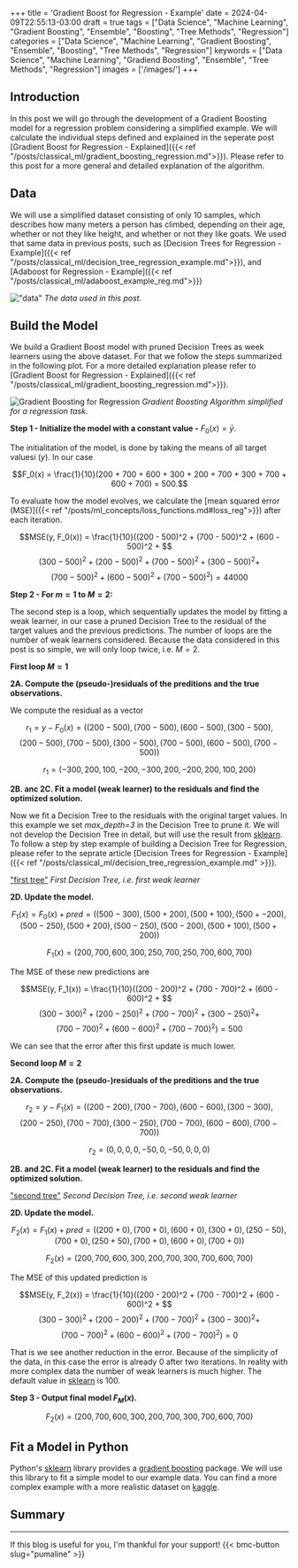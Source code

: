 +++
title = 'Gradient Boost for Regression - Example'
date = 2024-04-09T22:55:13-03:00
draft = true
tags = ["Data Science", "Machine Learning", "Gradient Boosting", "Ensemble", "Boosting", "Tree Methods", "Regression"]
categories = ["Data Science", "Machine Learning", "Gradient Boosting", "Ensemble", "Boosting", "Tree Methods", "Regression"]
keywords = ["Data Science", "Machine Learning", "Gradiend Boosting", "Ensemble", "Tree Methods", "Regression"]
images = ['/images/']
+++

## Introduction

In this post we will go through the development of a Gradient Boosting model for a regression problem considering a simplified example. We will calculate the individual steps defined and explained in the seperate post [Gradient Boost for Regression - Explained]({{< ref "/posts/classical_ml/gradient_boosting_regression.md">}}). Please refer to this post for a more general and detailed explanation of the algorithm.

## Data

We will use a simplified dataset consisting of only 10 samples, which describes how many meters a person has climbed, depending on their age, whether or not they like height, and whether or not they like goats. We used that same data in previous posts, such as [Decision Trees for Regression - Example]({{< ref "/posts/classical_ml/decision_tree_regression_example.md">}}), and [Adaboost for Regression - Example]({{< ref "/posts/classical_ml/adaboost_example_reg.md">}}) 

!["data"](/images/gradient_boosting/data.png)
*The data used in this post.*

## Build the Model

We build a Gradient Boost model with pruned Decision Trees as week learners using the above dataset. For that we follow the steps summarized in the following plot. For a more detailed explanation please refer to [Gradient Boost for Regression - Explained]({{< ref "/posts/classical_ml/gradient_boosting_regression.md">}}).

![Gradient Boosting for Regression](/images/gradient_boosting/gradient_boosting_algorithm_reg.png)
*Gradient Boosting Algorithm simplified for a regression task.*

**Step 1 - Initialize the model with a constant value -** $F_0(x) = \bar{y}$. 

The initialitation of the model, is done by taking the means of all target valuesi $(y)$. In our case

$$F_0(x) = \frac{1}{10}(200 + 700 + 600 + 300 + 200 + 700 + 300 + 700 + 600 + 700) = 500.$$

To evaluate how the model evolves, we calculate the [mean squared error (MSE)]({{< ref "/posts/ml_concepts/loss_functions.md#loss_reg">}}) after each iteration.

$$MSE(y, F_0(x)) = \frac{1}{10}((200 - 500)^2 + (700 - 500)^2 + (600 - 500)^2 + $$
$$(300 - 500)^2 + (200 - 500)^2 + (700 - 500)^2 + (300 - 500)^2 + $$
$$(700 - 500)^2 + (600 - 500)^2 + (700 - 500)^2) = 44 000$$

**Step 2 - For $m=1$ to $M=2$:**

The second step is a loop, which sequentially updates the model by fitting a weak learner, in our case a pruned Decision Tree to the residual of the target values and the previous predictions. The number of loops are the number of weak learners considered. Because the data considered in this post is so simple, we will only loop twice, i.e. $M=2$. 

**First loop $M=1$**

**2A. Compute the (pseudo-)residuals of the preditions and the true observations.**

We compute the residual as a vector

$$r_1 = y - F_0(x) = ((200 - 500), (700 - 500), (600 - 500), (300 - 500), $$
$$(200 - 500), (700 - 500), (300 - 500), (700 - 500), (600 - 500), (700 - 500))$$

$$r_1 = (-300, 200, 100, -200, -300, 200, -200, 200, 100, 200)$$

**2B. anc 2C. Fit a model (weak learner) to the residuals and find the optimized solution.**

Now we fit a Decision Tree to the residuals with the original target values. In this example we set *max_depth=3* in the Decision Tree to prune it.
We will not develop the Decision Tree in detail, but will use the result from [sklearn](https://scikit-learn.org/stable/modules/generated/sklearn.tree.DecisionTreeRegressor.html). To follow a step by step example of building a Decision Tree for Regression, please refer to the seprate article [Decision Trees for Regression - Example]({{< ref "/posts/classical_ml/decision_tree_regression_example.md" >}}). 

["first tree"](/images/gradient_boosting/gb_first_tree.png)
*First Decision Tree, i.e. first weak learner*

**2D. Update the model.**

$$F_1(x) = F_0(x) + pred = ((500 - 300), (500 + 200), (500 + 100), (500 + -200), (500 -250), (500 + 200), (500 - 250), (500 - 200), (500 + 100), (500 + 200))$$

$$F_1(x) = (200, 700, 600, 300, 250, 700, 250, 700, 600, 700)$$

The MSE of these new predictions are

$$MSE(y, F_1(x)) = \frac{1}{10}((200 - 200)^2 + (700 - 700)^2 + (600 - 600)^2 + $$
$$(300 - 300)^2 + (200 - 250)^2 + (700 - 700)^2 + (300 - 250)^2 + $$
$$(700 - 700)^2 + (600 - 600)^2 + (700 - 700)^2) = 500$$

We can see that the error after this first update is much lower.

**Second loop $M=2$**

**2A. Compute the (pseudo-)residuals of the preditions and the true observations.**

$$r_2 = y - F_1(x) = ((200 - 200), (700 - 700), (600 - 600), (300 - 300), $$
$$(200 - 250), (700 - 700), (300 - 250), (700 - 700), (600 - 600), (700 - 700))$$

$$r_2 = (0, 0, 0, 0, -50, 0, -50, 0, 0, 0)$$

**2B. and 2C. Fit a model (weak learner) to the residuals and find the optimized solution.**

["second tree"](/images/gradient_boosting/gb_second_tree.png)
*Second Decision Tree, i.e. second weak learner*

**2D. Update the model.**

$$F_2(x) = F_1(x) + pred = ((200 + 0), (700 + 0), (600 + 0), (300 + 0), (250 - 50), (700 + 0), (250 + 50), (700 + 0), (600 + 0), (700 + 0))$$

$$F_2(x) = (200, 700, 600, 300, 200, 700, 300, 700, 600, 700)$$

The MSE of this updated prediction is

$$MSE(y, F_2(x)) = \frac{1}{10}((200 - 200)^2 + (700 - 700)^2 + (600 - 600)^2 + $$
$$(300 - 300)^2 + (200 - 200)^2 + (700 - 700)^2 + (300 - 300)^2 + $$
$$(700 - 700)^2 + (600 - 600)^2 + (700 - 700)^2) = 0$$

That is we see another reduction in the error. Because of the simplicity of the data, in this case the error is already $0$ after two iterations. In reality with more complex data the number of weak learners is much higher. The default value in [sklearn](https://scikit-learn.org/stable/modules/generated/sklearn.ensemble.GradientBoostingRegressor.html) is $100$.

**Step 3 - Output final model $F_M(x)$.**

$$F_2(x) = (200, 700, 600, 300, 200, 700, 300, 700, 600, 700)$$

## Fit a Model in Python

Python's [sklearn]() library provides a [gradient boosting](https://scikit-learn.org/stable/modules/generated/sklearn.ensemble.GradientBoostingRegressor.html) package. We will use this library to fit a simple model to our example data. You can find a more complex example with a more realistic dataset on [kaggle](https://www.kaggle.com/pumalin/gradient-boosting-tutorial).

## Summary

---
If this blog is useful for you, I'm thankful for your support!
{{< bmc-button slug="pumaline" >}}


